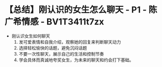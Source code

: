 # 【总结】刚认识的女生怎么聊天 - P1 - 陈广希情感 - BV1T3411t7zx

-   刚认识女生如何聊天
    1.  发可爱表情和自我介绍，观察她的回复来判断聊天动力
    2.  选择轻松愉快的话题，避免沉闷话题
    3.  不要一次性聊天，展示自己的生活和控制节奏
    4.  学会具体而真诚地夸奖女生，为未来的聊天和约会打下基础。